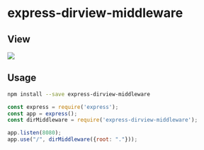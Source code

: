 # express-dirview-middleware

## View

![](https://ooo.0o0.ooo/2017/04/04/58e29153cc5e8.jpg)


## Usage

```bash
npm install --save express-dirview-middleware
```

```js
const express = require('express');
const app = express();
const dirMiddleware = require('express-dirview-middleware');

app.listen(8080);
app.use("/", dirMiddleware({root: "."}));
```
